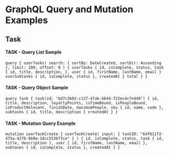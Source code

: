 # GraphQL Query and Mutation Examples

## Task

#### TASK - Query List Sample
`
query {
  userTasks(
    search: {
      sortBy: DateCreated,
      sortDir: Ascending
    },
    limit: 100,
    offset: 0
  ) {
      userTasks {
          id,
          isComplete,
          status,
          task {
              id,
              title,
              description,
          },
          user {
              id,
              firstName,
              lastName,
              email
          }
          userSubtasks {
              id,
              isComplete,
              status
          },
          createdAt
      }
      total
  }
}
`

#### TASK - Query Object Sample
`
query task {
  task(id: "bd7c3b92-c127-47ab-bb44-f22ec4cfe448") {
    id,
    title,
    description,
    loyaltyPoints,
    isTimeBound,
    isPeopleBound,
    isProductRelevant,
    finishDate,
    maximumPeople,
    sku {
        id,
        name,
        code
    },
    subtasks {
        id,
        title,
        description
    }
    createdAt
  }
}
`

#### TASK - Mutation Query Example
`
mutation userTaskCreate {
    userTaskCreate(
        input: {
            taskID: "64f611f2-475a-4276-9b9a-1dcc5536f3ce"
        }
    ) {
        id,
        isComplete,
        status,
        task {
            id,
            title,
            description
        },
        user {
            id,
            firstName,
            lastName,
            email
        },
        subtasks {
            id,
            isComplete,
            status
        },
        createdAt
    }
}
`